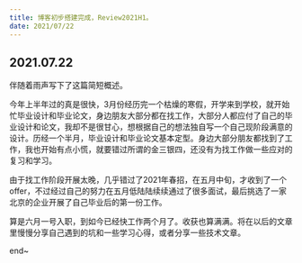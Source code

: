 ```yaml
---
title: 博客初步搭建完成，Review2021H1。
date: 2021/07/22
---
```


## 2021.07.22
伴随着雨声写下了这篇简短概述。

今年上半年过的真是很快，3月份经历完一个枯燥的寒假，开学来到学校，就开始忙毕业设计和毕业论文，身边朋友大部分都在找工作，大部分人都应付了自己的毕业设计和论文，我却不是很甘心，想根据自己的想法独自写一个自己现阶段满意的设计。历经一个半月，毕业设计和毕业论文基本定型。身边大部分朋友都找到了工作，我也开始有点小慌，就要错过所谓的金三银四，还没有为找工作做一些应对的复习和学习。

由于找工作阶段开展太晚，几乎错过了2021年春招，在五月中旬，才收到了一个offer，不过经过自己的努力在五月低陆陆续续通过了很多面试，最后挑选了一家北京的企业开展了自己毕业后的第一份工作。

算是六月一号入职，到如今已经快工作两个月了。收获也算满满。将在以后的文章里慢慢分享自己遇到的坑和一些学习心得，或者分享一些技术文章。

end~